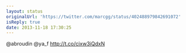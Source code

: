 ```yaml
---
layout: status
originalUrl: 'https://twitter.com/marcgg/status/402488979842691072'
isReply: true
date: 2013-11-18 17:30:25
---
```


@abroudin @ya_f http://t.co/cixw3iQdxN
